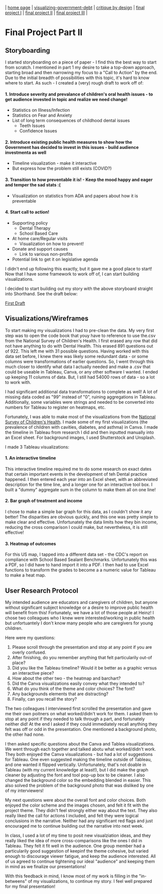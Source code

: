 | [home page](https://kjmattso.github.io/Mattson-portfolio/) | [visualizing-government-debt](https://kjmattso.github.io/Mattson-portfolio/Visualizing_gov_debt.html) | [critique by design](https://kjmattso.github.io/Mattson-portfolio/Critique_by_design.html) | [final project I](https://kjmattso.github.io/Mattson-portfolio/Final_project_pt1.html) | [final project II](https://kjmattso.github.io/Mattson-portfolio/Final_project_pt2.html) | [final project III](https://kjmattso.github.io/Mattson-portfolio/Final_project_pt3.html) |
# Final Project Part II

## Storyboarding

I started storyboarding on a piece of paper - I find this the best way to start from scratch. I mentioned in part 1 my desire to take a top-down approach, starting broad and then narrowing my focus to a "Call to Action" by the end. Due to the initial breadth of possibilities with this topic, it's hard to know where to start. As such - I created a (very) rough draft to work off of:

#### 1. Introduce severity and prevalance of children's oral health issues - to get audience invested in topic and realize we need change!
   - Statistics on Illness/Infection
   - Statistics on Fear and Anxiety
   - List of long term consequences of childhood dental issues
     - Teeth Issues
     - Confidence Issues
#### 2. Introduce existing public health measures to show how the Government has decided to invest in this issues - build audience investmenta as well
   - Timeline visualization - make it interactive
   - But express how the problem still exists (COVID?)  
#### 3. Transition to how preventable it is! - Keep the mood happy and eager and temper the sad stats :(
   - Visualization on statistics from ADA and papers about how it is preventable
#### 4. Start call to action!
   - Supporting policy
     - Dental Therapy
     - School Based Care
   - At home care/Regular visits
     - Visualization on how to prevent!
   - Donate and support causes
     - Link to various non-profits
   - Potential link to get it on legislative agenda

I didn't end up following this exactly, but it gave me a good place to start! Now that I have some framework to work off of, I can start building visualizations.

I decided to start building out my story with the above storyboard straight into Shorthand. See the draft below:

[First Draft](https://preview.shorthand.com/apcZeDJhpTQCQcNz)

## Visualizations/Wireframes

To start making my visualizations I had to pre-clean the data. My very first step was to open the code book that youy have to reference to use the.csv from the National Survey of Children's Health. I first erased any row that did not have anything to do with Dental Health. This erased 891 questions out of 922. This left me with 31 possible questions. Having worked with this data set before, I knew there was likely some redundant data - or some columns were transformations of earlier questions. So, I went through this much closer to identify what data I actually needed and make a .csv that could be useable in Tableau, Canva, or any other software I wanted. I ended up keeping 11 columns of data. But, I still had 54000 rows of data - so a lot to work with.

I had significant additional data transformations to complete as well! A lot of missing data coded as "99" instead of "0", ruining aggregations in Tableau. Additionally, some variables were strings and needed to be converted into numbers for Tableau to register on heatmaps, etc. 

Fortunately, I was able to make most of the visualizations from the [National Survey of Children's Health](https://www.childhealthdata.org/learn-about-the-nsch). I made some of my first visualizations (the prevalence of children with cavities, diabetes, and asthma) in Canva. I made the timeline in Tableau from research I did and then inputted manually into an Excel sheet. For background images, I used Shutterstock and Unsplash. 

I made 3 Tableau visualizations: 
#### 1. An interactive timeline
This interactive timeline required me to do some research on exact dates that certain important events in the development of teh Dental practice happened. I then entered each year into an Excel sheet, with an abbreviated description for the time line, and a longer one for an interactive tool box. I built a "dummy" aggregate sum in the column to make them all on one line!

#### 2. Bar graph of treatment and income
I chose to make a simple bar graph for this data, as I couldn't show it any better! The disparities are obvious quickly, and this one was pretty simple to make clear and effective. Unfortunately the data limits how they bin income, reducing the cross comparison I could make, but nevertheless, it is still effective!

#### 3. Heatmap of outcomes
For this US map, I tapped into a different data set - the CDC's report on compliance with School Based Sealant Benchmarks. Unfortunately this was a PDF, so I did have to hand import it into a PDF. I then had to use Excel functions to transform the grades to become a a numeric value for Tableau to make a heat map. 

## User Research Protocol
My intended audience are educators and caregivers of children, but anyone without significant subject knowledge or a desire to improve public health will benefit from this! Fortunately, we have a lot of those people at Heinz! I chose two colleagues who I knew were interested/working in public health but unfortuantely I don't know many people who are caregivers for young children. 

Here were my questions:
1. Please scroll through the presentation and stop at any point if you are overly confused.
2. After finishing, do you remember anything that felt particularily out-of place?
3. Did you like the Tableau timeline? Would it be better as a graphic versus an interactive piece?
4. How about the other two - the heatmap and barchart?
5. Did the Canva visualizations easily convey what they intended to?
6. What do you think of the theme and color choices? The font?
7. Any backgrounds elements that are distracting?
8. Finally, can you recall the story?
   
The two colleagues I interviewed first scrolled the presentation and gave me their own poitners on what worked/didn't work for them. I asked them to stop at any point if they needed to talk through a part, and fortunately neither did! At the end I asked if they could immediately recall anything they felt was off or odd in the presentation. One mentioned a background photo, the other had none.

I then asked specific questions about the Canva and Tablea visualizations. We went through each together and talked abotu what worked/didn't work. They both enjoyed the Canva visualizations - but had a lot of suggestions for Tableau. One even suggested making the timeline outside of Tableau, and one wanted it flipped vertically. Unfortunately, that's not doable in Tableau (with my current knowledge at least!), but I did make the graph cleaner by adjusting the font and tool pop-up box to be cleaner. I also changed the background color so the embedding blended in easier. This also solved the problem of the background photo that was disliked by one of my interviewers!

My next questions were about the overall font and color choices. Both enjoyed the color scheme and the images chosen, and felt it fit with the project theme. They didn't feel strongly either way about the text. They also really liked the call for actions I included, and felt they were logical conclusions in the narrative. Neither had any significant red flags and just encouraged me to continue building out the narrative into next week. 

In class, I used a lot of my time to posit new visualziation ideas, and they really liked the idea of more cross-comparisons like the ones I did in Tableau. They felt it fit well in the audience. One group member had a particularily good suggestion of keepinf the theme cohesive, but varied enough to discourage viewer fatigue, and keep the audience interested. All of us agreed to continue tightening our ideal "audience" and keeping them in mind as we finalize our presentations!

With this feedback in mind, I know most of my work is filling in the "in-betweens" of my visualizations, to continue my story. I feel well prepared for my final presentation! 
